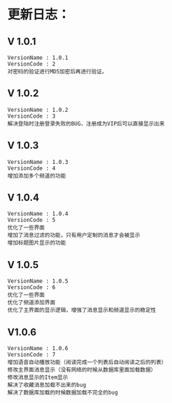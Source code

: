 # 更新日志：
## V 1.0.1
	VersionName : 1.0.1
	VersionCode : 2
	对密码的验证进行MD5加密后再进行验证。

## V 1.0.2
	VersionName : 1.0.2
	VersionCode : 3
	解决登陆时注册登录失败的BUG，注册成为VIP后可以直接显示出来

## V 1.0.3
	VersionName : 1.0.3
	VersionCode : 4
	增加添加多个频道的功能

## V 1.0.4
	VersionName : 1.0.4
	VersionCode : 5
	优化了一些界面
    增加了消息过滤的功能，只有用户定制的消息才会被显示
    增加标题图片显示的功能

## V 1.0.5
	VersionName : 1.0.5
	VersionCode : 6
	优化了一些界面
	优化了频道添加界面
    优化了主界面的显示逻辑，增强了消息显示和频道显示的稳定性

## V1.0.6
	VersionName : 1.0.6
    VersionCode : 7
    增加语音自动播放功能（阅读完成一个列表后自动阅读之后的列表）
    修改主界面消息显示（没有网络的时候从数据库里面加载数据）
    修改消息显示的Item显示
    解决了收藏消息加载不出来的bug
    解决了数据库加载的时候数据加载不完全的bug


